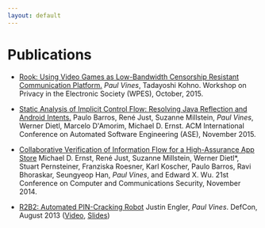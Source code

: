 ```yaml
---
layout: default
---
```

# Publications

- [Rook: Using Video Games as Low-Bandwidth Censorship Resistant Communication Platform.](https://cs.washington.edu/tr/2015/03/UW-CSE-15-03-03.pdf) _Paul Vines_, Tadayoshi Kohno. Workshop on Privacy in the Electronic Society (WPES), October, 2015.

- [Static Analysis of Implicit Control Flow: Resolving Java Reflection and Android Intents.](https://homes.cs.washington.edu/~mernst/pubs/implicit-control-flow-tr150801.pdf) Paulo Barros, René Just, Suzanne Millstein, _Paul Vines_, Werner Dietl, Marcelo D'Amorim, Michael D. Ernst. ACM International Conference on Automated Software Engineering (ASE), November 2015.

- [Collaborative Verification of Information Flow for a High-Assurance App Store](http://www.franziroesner.com/pdf/sparta-ccs2014.pdf) Michael D. Ernst, René Just, Suzanne Millstein, Werner Dietl*, Stuart Pernsteiner, Franziska Roesner, Karl Koscher, Paulo Barros, Ravi Bhoraskar, Seungyeop Han, _Paul Vines_, and Edward X. Wu. 21st Conference on Computer and Communications Security, November 2014.

- [R2B2: Automated PIN-Cracking Robot](https://github.com/iSECPartners/R2B2) Justin Engler, _Paul Vines_. DefCon, August 2013 ([Video](https://www.youtube.com/watch?v=IeTHjNO1Sb8), [Slides](https://www.defcon.org/images/defcon-21/dc-21-presentations/Engler-Vines/DEFCON-21-Engler-Vines-Electromechanical-PIN-Cracking.pdf))